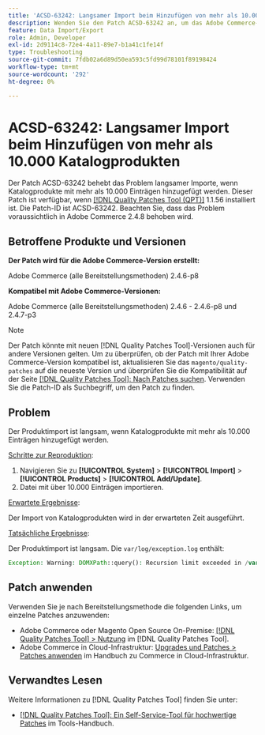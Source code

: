 ```yaml
---
title: 'ACSD-63242: Langsamer Import beim Hinzufügen von mehr als 10.000 Katalogprodukten'
description: Wenden Sie den Patch ACSD-63242 an, um das Adobe Commerce-Problem langsamer Importe zu beheben, wenn Katalogprodukte mit mehr als 10.000 Einträgen hinzugefügt werden.
feature: Data Import/Export
role: Admin, Developer
exl-id: 2d9114c8-72e4-4a11-89e7-b1a41c1fe14f
type: Troubleshooting
source-git-commit: 7fdb02a6d89d50ea593c5fd99d78101f89198424
workflow-type: tm+mt
source-wordcount: '292'
ht-degree: 0%

---
```


# ACSD-63242: Langsamer Import beim Hinzufügen von mehr als 10.000 Katalogprodukten

Der Patch ACSD-63242 behebt das Problem langsamer Importe, wenn Katalogprodukte mit mehr als 10.000 Einträgen hinzugefügt werden. Dieser Patch ist verfügbar, wenn [[!DNL Quality Patches Tool (QPT)]](/help/tools/quality-patches-tool/quality-patches-tool-to-self-serve-quality-patches.md) 1.1.56 installiert ist. Die Patch-ID ist ACSD-63242. Beachten Sie, dass das Problem voraussichtlich in Adobe Commerce 2.4.8 behoben wird.

## Betroffene Produkte und Versionen

**Der Patch wird für die Adobe Commerce-Version erstellt:**

Adobe Commerce (alle Bereitstellungsmethoden) 2.4.6-p8

**Kompatibel mit Adobe Commerce-Versionen:**

Adobe Commerce (alle Bereitstellungsmethoden) 2.4.6 - 2.4.6-p8 und 2.4.7-p3

>[!NOTE]
>
>Der Patch könnte mit neuen [!DNL Quality Patches Tool]-Versionen auch für andere Versionen gelten. Um zu überprüfen, ob der Patch mit Ihrer Adobe Commerce-Version kompatibel ist, aktualisieren Sie das `magento/quality-patches` auf die neueste Version und überprüfen Sie die Kompatibilität auf der Seite [[!DNL Quality Patches Tool]: Nach Patches suchen](https://experienceleague.adobe.com/tools/commerce-quality-patches/index.html?lang=de). Verwenden Sie die Patch-ID als Suchbegriff, um den Patch zu finden.

## Problem

Der Produktimport ist langsam, wenn Katalogprodukte mit mehr als 10.000 Einträgen hinzugefügt werden.

<u>Schritte zur Reproduktion</u>:

1. Navigieren Sie zu **[!UICONTROL System]** > **[!UICONTROL Import]** > **[!UICONTROL Products]** > **[!UICONTROL Add/Update]**.
1. Datei mit über 10.000 Einträgen importieren.

<u>Erwartete Ergebnisse</u>:

Der Import von Katalogprodukten wird in der erwarteten Zeit ausgeführt.

<u>Tatsächliche Ergebnisse</u>:

Der Produktimport ist langsam. Die `var/log/exception.log` enthält:

```PHP
Exception: Warning: DOMXPath::query(): Recursion limit exceeded in /var/www/html/lib/internal/Magento/Framework/Validator/HTML/ConfigurableWYSIWYGValidator.php on line 114 in /var/www/html/lib/internal/Magento/Framework/App/ErrorHandler.php:62
```

## Patch anwenden

Verwenden Sie je nach Bereitstellungsmethode die folgenden Links, um einzelne Patches anzuwenden:

* Adobe Commerce oder Magento Open Source On-Premise: [[!DNL Quality Patches Tool] > Nutzung](/help/tools/quality-patches-tool/usage.md) im [!DNL Quality Patches Tool].
* Adobe Commerce in Cloud-Infrastruktur: [Upgrades und Patches > Patches anwenden](https://experienceleague.adobe.com/docs/commerce-cloud-service/user-guide/develop/upgrade/apply-patches.html?lang=de) im Handbuch zu Commerce in Cloud-Infrastruktur.


## Verwandtes Lesen

Weitere Informationen zu [!DNL Quality Patches Tool] finden Sie unter:

* [[!DNL Quality Patches Tool]: Ein Self-Service-Tool für hochwertige Patches](/help/tools/quality-patches-tool/quality-patches-tool-to-self-serve-quality-patches.md) im Tools-Handbuch.

